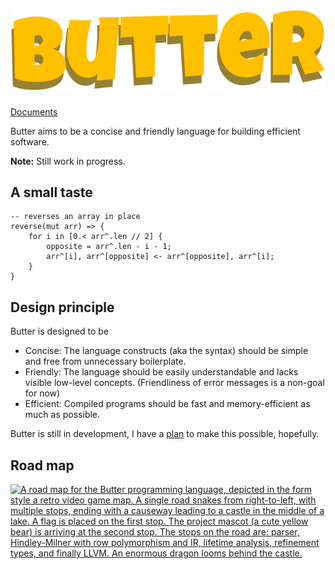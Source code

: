# ![Butter](butter_text_only.svg)

[Documents](doc/README.md)

Butter aims to be a concise and friendly language for building efficient software.

**Note:** Still work in progress.

## A small taste

```butter
-- reverses an array in place
reverse(mut arr) => {
    for i in [0.< arr^.len // 2] {
        opposite = arr^.len - i - 1;
        arr^[i], arr^[opposite] <- arr^[opposite], arr^[i];
    }
}
```

## Design principle

Butter is designed to be

- Concise: The language constructs (aka the syntax) should be simple and free from unnecessary boilerplate.
- Friendly: The language should be easily understandable and lacks visible low-level concepts. (Friendliness of error messages is a non-goal for now)
- Efficient: Compiled programs should be fast and memory-efficient as much as possible.

Butter is still in development, I have a [plan](./doc/plan.md) to make this possible, hopefully.

## Road map

[![A road map for the Butter programming language, depicted in the form style a retro video game map. A single road snakes from right-to-left, with multiple stops, ending with a causeway leading to a castle in the middle of a lake. A flag is placed on the first stop. The project mascot (a cute yellow bear) is arriving at the second stop. The stops on the road are: parser, Hindley-Milner with row polymorphism and IR, lifetime analysis, refinement types, and finally LLVM. An enormous dragon looms behind the castle.](./roadmap.png "Road map")](https://github.com/neverRare/butter/projects/1)
